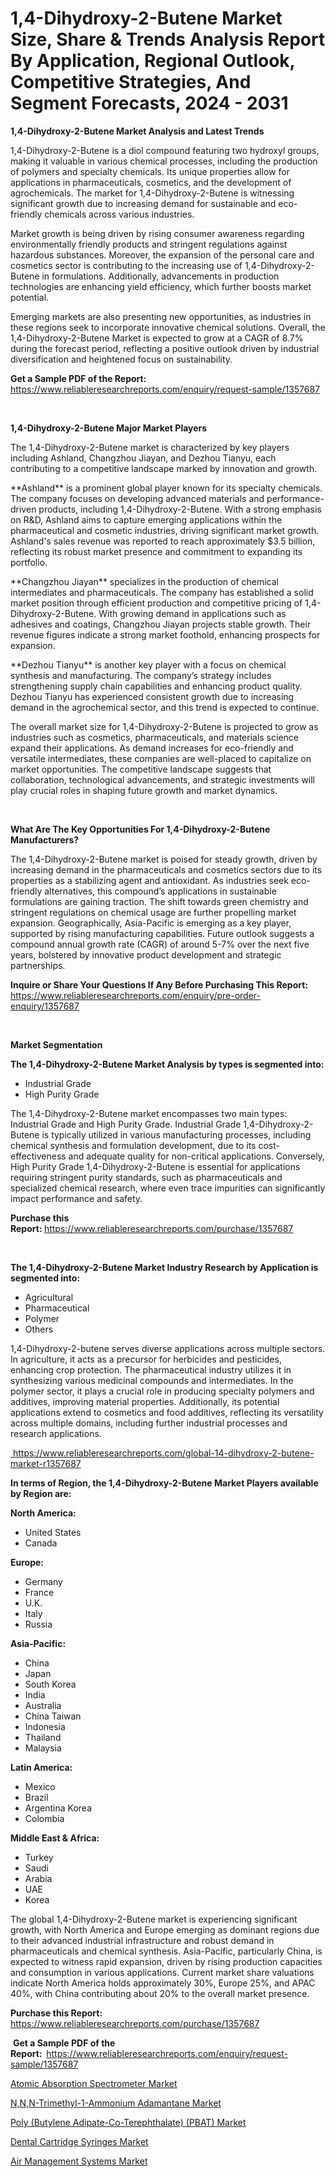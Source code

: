 <p><h1>1,4-Dihydroxy-2-Butene Market Size, Share & Trends Analysis Report By Application, Regional Outlook, Competitive Strategies, And Segment Forecasts, 2024 - 2031</h1></p><p><strong>1,4-Dihydroxy-2-Butene Market Analysis and Latest Trends</strong></p>
<p><p>1,4-Dihydroxy-2-Butene is a diol compound featuring two hydroxyl groups, making it valuable in various chemical processes, including the production of polymers and specialty chemicals. Its unique properties allow for applications in pharmaceuticals, cosmetics, and the development of agrochemicals. The market for 1,4-Dihydroxy-2-Butene is witnessing significant growth due to increasing demand for sustainable and eco-friendly chemicals across various industries. </p><p>Market growth is being driven by rising consumer awareness regarding environmentally friendly products and stringent regulations against hazardous substances. Moreover, the expansion of the personal care and cosmetics sector is contributing to the increasing use of 1,4-Dihydroxy-2-Butene in formulations. Additionally, advancements in production technologies are enhancing yield efficiency, which further boosts market potential. </p><p>Emerging markets are also presenting new opportunities, as industries in these regions seek to incorporate innovative chemical solutions. Overall, the 1,4-Dihydroxy-2-Butene Market is expected to grow at a CAGR of 8.7% during the forecast period, reflecting a positive outlook driven by industrial diversification and heightened focus on sustainability.</p></p>
<p><strong>Get a Sample PDF of the Report:&nbsp;</strong> <a href="https://www.reliableresearchreports.com/enquiry/request-sample/1357687?utm_campaign=31&utm_medium=2&utm_source=Github&utm_content=ia&utm_term=05122024&utm_id=14-dihydroxy-2-butene">https://www.reliableresearchreports.com/enquiry/request-sample/1357687</a></p>
<p>&nbsp;</p>
<p><strong>1,4-Dihydroxy-2-Butene Major Market Players</strong></p>
<p><p>The 1,4-Dihydroxy-2-Butene market is characterized by key players including Ashland, Changzhou Jiayan, and Dezhou Tianyu, each contributing to a competitive landscape marked by innovation and growth.</p><p>**Ashland** is a prominent global player known for its specialty chemicals. The company focuses on developing advanced materials and performance-driven products, including 1,4-Dihydroxy-2-Butene. With a strong emphasis on R&D, Ashland aims to capture emerging applications within the pharmaceutical and cosmetic industries, driving significant market growth. Ashland's sales revenue was reported to reach approximately $3.5 billion, reflecting its robust market presence and commitment to expanding its portfolio.</p><p>**Changzhou Jiayan** specializes in the production of chemical intermediates and pharmaceuticals. The company has established a solid market position through efficient production and competitive pricing of 1,4-Dihydroxy-2-Butene. With growing demand in applications such as adhesives and coatings, Changzhou Jiayan projects stable growth. Their revenue figures indicate a strong market foothold, enhancing prospects for expansion.</p><p>**Dezhou Tianyu** is another key player with a focus on chemical synthesis and manufacturing. The company’s strategy includes strengthening supply chain capabilities and enhancing product quality. Dezhou Tianyu has experienced consistent growth due to increasing demand in the agrochemical sector, and this trend is expected to continue.</p><p>The overall market size for 1,4-Dihydroxy-2-Butene is projected to grow as industries such as cosmetics, pharmaceuticals, and materials science expand their applications. As demand increases for eco-friendly and versatile intermediates, these companies are well-placed to capitalize on market opportunities. The competitive landscape suggests that collaboration, technological advancements, and strategic investments will play crucial roles in shaping future growth and market dynamics.</p></p>
<p>&nbsp;</p>
<p><strong>What Are The Key Opportunities For 1,4-Dihydroxy-2-Butene Manufacturers?</strong></p>
<p><p>The 1,4-Dihydroxy-2-Butene market is poised for steady growth, driven by increasing demand in the pharmaceuticals and cosmetics sectors due to its properties as a stabilizing agent and antioxidant. As industries seek eco-friendly alternatives, this compound’s applications in sustainable formulations are gaining traction. The shift towards green chemistry and stringent regulations on chemical usage are further propelling market expansion. Geographically, Asia-Pacific is emerging as a key player, supported by rising manufacturing capabilities. Future outlook suggests a compound annual growth rate (CAGR) of around 5-7% over the next five years, bolstered by innovative product development and strategic partnerships.</p></p>
<p><strong>Inquire or Share Your Questions If Any Before Purchasing This Report:</strong> <a href="https://www.reliableresearchreports.com/enquiry/pre-order-enquiry/1357687?utm_campaign=31&utm_medium=2&utm_source=Github&utm_content=ia&utm_term=05122024&utm_id=14-dihydroxy-2-butene">https://www.reliableresearchreports.com/enquiry/pre-order-enquiry/1357687</a></p>
<p>&nbsp;</p>
<p><strong>Market Segmentation</strong></p>
<p><strong>The 1,4-Dihydroxy-2-Butene Market Analysis by types is segmented into:</strong></p>
<p><ul><li>Industrial Grade</li><li>High Purity Grade</li></ul></p>
<p><p>The 1,4-Dihydroxy-2-Butene market encompasses two main types: Industrial Grade and High Purity Grade. Industrial Grade 1,4-Dihydroxy-2-Butene is typically utilized in various manufacturing processes, including chemical synthesis and formulation development, due to its cost-effectiveness and adequate quality for non-critical applications. Conversely, High Purity Grade 1,4-Dihydroxy-2-Butene is essential for applications requiring stringent purity standards, such as pharmaceuticals and specialized chemical research, where even trace impurities can significantly impact performance and safety.</p></p>
<p><strong>Purchase this Report:&nbsp;</strong><a href="https://www.reliableresearchreports.com/purchase/1357687?utm_campaign=31&utm_medium=2&utm_source=Github&utm_content=ia&utm_term=05122024&utm_id=14-dihydroxy-2-butene">https://www.reliableresearchreports.com/purchase/1357687</a></p>
<p>&nbsp;</p>
<p><strong>The 1,4-Dihydroxy-2-Butene Market Industry Research by Application is segmented into:</strong></p>
<p><ul><li>Agricultural</li><li>Pharmaceutical</li><li>Polymer</li><li>Others</li></ul></p>
<p><p>1,4-Dihydroxy-2-butene serves diverse applications across multiple sectors. In agriculture, it acts as a precursor for herbicides and pesticides, enhancing crop protection. The pharmaceutical industry utilizes it in synthesizing various medicinal compounds and intermediates. In the polymer sector, it plays a crucial role in producing specialty polymers and additives, improving material properties. Additionally, its potential applications extend to cosmetics and food additives, reflecting its versatility across multiple domains, including further industrial processes and research applications.</p></p>
<p><a href="https://www.reliableresearchreports.com/global-14-dihydroxy-2-butene-market-r1357687?utm_campaign=31&utm_medium=2&utm_source=Github&utm_content=ia&utm_term=05122024&utm_id=14-dihydroxy-2-butene">&nbsp;https://www.reliableresearchreports.com/global-14-dihydroxy-2-butene-market-r1357687</a></p>
<p><strong>In terms of Region, the 1,4-Dihydroxy-2-Butene Market Players available by Region are:</strong></p>
<p>
    <p> <strong> North America: </strong>
        <ul>
            <li>United States</li>
            <li>Canada</li>
        </ul>
        </p> 
    <p> <strong> Europe: </strong>
        <ul>
            <li>Germany</li>
            <li>France</li>
            <li>U.K.</li>
            <li>Italy</li>
            <li>Russia</li>
        </ul>
        </p> 
    <p> <strong> Asia-Pacific: </strong>
        <ul>
            <li>China</li>
            <li>Japan</li>
            <li>South Korea</li>
            <li>India</li>
            <li>Australia</li>
            <li>China Taiwan</li>
            <li>Indonesia</li>
            <li>Thailand</li>
            <li>Malaysia</li>
        </ul>
        </p> 
    <p> <strong> Latin America: </strong>
        <ul>
            <li>Mexico</li>
            <li>Brazil</li>
            <li>Argentina Korea</li>
            <li>Colombia</li>
        </ul>
        </p> 
    <p> <strong> Middle East & Africa: </strong>
        <ul>
            <li>Turkey</li>
            <li>Saudi</li>
            <li>Arabia</li>
            <li>UAE</li>
            <li>Korea</li>
        </ul>
    </p>
    </p>
<p><p>The global 1,4-Dihydroxy-2-Butene market is experiencing significant growth, with North America and Europe emerging as dominant regions due to their advanced industrial infrastructure and robust demand in pharmaceuticals and chemical synthesis. Asia-Pacific, particularly China, is expected to witness rapid expansion, driven by rising production capacities and consumption in various applications. Current market share valuations indicate North America holds approximately 30%, Europe 25%, and APAC 40%, with China contributing about 20% to the overall market presence.</p></p>
<p><strong>Purchase this Report: </strong><a href="https://www.reliableresearchreports.com/purchase/1357687?utm_campaign=31&utm_medium=2&utm_source=Github&utm_content=ia&utm_term=05122024&utm_id=14-dihydroxy-2-butene">https://www.reliableresearchreports.com/purchase/1357687</a></p>
<p>&nbsp;<strong>Get a Sample PDF of the Report:&nbsp;&nbsp;</strong><a href="https://www.reliableresearchreports.com/enquiry/request-sample/1357687?utm_campaign=31&utm_medium=2&utm_source=Github&utm_content=ia&utm_term=05122024&utm_id=14-dihydroxy-2-butene">https://www.reliableresearchreports.com/enquiry/request-sample/1357687</a></p>
<p><strong></strong></p>
<p><p><a href="https://www.linkedin.com/pulse/atomic-absorption-spectrometer-market-global-regional-analysis-soyxf?utm_campaign=31&utm_medium=2&utm_source=Github&utm_content=ia&utm_term=05122024&utm_id=14-dihydroxy-2-butene">Atomic Absorption Spectrometer Market</a></p><p><a href="https://github.com/juniordelafrance/Market-Research-Report-List-5/blob/main/nnn-trimethyl-1-ammonium-adamantane-market.md?utm_campaign=31&utm_medium=2&utm_source=Github&utm_content=ia&utm_term=05122024&utm_id=14-dihydroxy-2-butene">N,N,N-Trimethyl-1-Ammonium Adamantane Market</a></p><p><a href="https://github.com/rahu1506/Market-Research-Report-List-6/blob/main/poly-butylene-adipate-co-terephthalate-pbat-market.md?utm_campaign=31&utm_medium=2&utm_source=Github&utm_content=ia&utm_term=05122024&utm_id=14-dihydroxy-2-butene">Poly (Butylene Adipate-Co-Terephthalate) (PBAT) Market</a></p><p><a href="https://issuu.com/reportprime-2/docs/dental-cartridge-syringes-market-size-2030.pptx?utm_campaign=31&utm_medium=2&utm_source=Github&utm_content=ia&utm_term=05122024&utm_id=14-dihydroxy-2-butene">Dental Cartridge Syringes Market</a></p><p><a href="https://www.linkedin.com/pulse/detailed-air-management-systems-market-report-analysis-from-2024-jvukf?utm_campaign=31&utm_medium=2&utm_source=Github&utm_content=ia&utm_term=05122024&utm_id=14-dihydroxy-2-butene">Air Management Systems Market</a></p></p>
